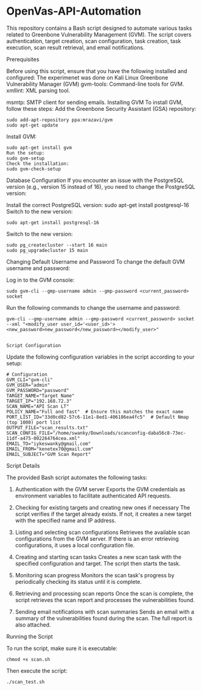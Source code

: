 # OpenVas-API-Automation
This repository contains a Bash script designed to automate various tasks related to Greenbone Vulnerability Management (GVM). The script covers authentication, target creation, scan configuration, task creation, task execution, scan result retrieval, and email notifications.

Prerequisites

Before using this script, ensure that you have the following installed and configured:
The experimenet was done on Kali Linux 
Greenbone Vulnerability Manager (GVM)
gvm-tools: Command-line tools for GVM.
xmllint: XML parsing tool.

msmtp: SMTP client for sending emails.
Installing GVM
To install GVM, follow these steps:
Add the Greenbone Security Assistant (GSA) repository:
```
sudo add-apt-repository ppa:mrazavi/gvm
sudo apt-get update
```
Install GVM:
```
sudo apt-get install gvm
Run the setup:
sudo gvm-setup
Check the installation:
sudo gvm-check-setup
```
Database Configuration
If you encounter an issue with the PostgreSQL version (e.g., version 15 instead of 16), you need to change the PostgreSQL version:

Install the correct PostgreSQL version:
sudo apt-get install postgresql-16
Switch to the new version:
```
sudo apt-get install postgresql-16
```
Switch to the new version:
```sudo pg_dropcluster --stop 15 main
sudo pg_createcluster --start 16 main
sudo pg_upgradecluster 15 main
```
Changing Default Username and Password
To change the default GVM username and password:

Log in to the GVM console:

```
sudo gvm-cli --gmp-username admin --gmp-password <current_password> socket

```
Run the following commands to change the username and password:
```
gvm-cli --gmp-username admin --gmp-password <current_password> socket --xml "<modify_user user_id='<user_id>'><new_password>new_password</new_password></modify_user>"


Script Configuration
```
Update the following configuration variables in the script according to your setup:
```
# Configuration
GVM_CLI="gvm-cli"
GVM_USER="admin"
GVM_PASSWORD="password"
TARGET_NAME="Target Name"
TARGET_IP="192.168.72.3"
SCAN_NAME="API Scan LT"
POLICY_NAME="Full and fast"  # Ensure this matches the exact name
PORT_LIST_ID="33d0cd82-57c6-11e1-8ed1-406186ea4fc5"  # Default Nmap (top 1000) port list
OUTPUT_FILE="scan_results.txt"
SCAN_CONFIG_FILE="/home/swanky/Downloads/scanconfig-daba56c8-73ec-11df-a475-002264764cea.xml"
EMAIL_TO="iykeswanky@gmail.com"
EMAIL_FROM="kenetex70@gmail.com"
EMAIL_SUBJECT="GVM Scan Report"

```

Script Details

The provided Bash script automates the following tasks:

1. Authentication with the GVM server
Exports the GVM credentials as environment variables to facilitate authenticated API requests.

2. Checking for existing targets and creating new ones if necessary
The script verifies if the target already exists. If not, it creates a new target with the specified name and IP address.

3. Listing and selecting scan configurations
Retrieves the available scan configurations from the GVM server. If there is an error retrieving configurations, it uses a local configuration file.

4. Creating and starting scan tasks
Creates a new scan task with the specified configuration and target. The script then starts the task.

5. Monitoring scan progress
Monitors the scan task's progress by periodically checking its status until it is complete.

6. Retrieving and processing scan reports
Once the scan is complete, the script retrieves the scan report and processes the vulnerabilities found.

7. Sending email notifications with scan summaries
Sends an email with a summary of the vulnerabilities found during the scan. The full report is also attached.

Running the Script

To run the script, make sure it is executable:
```
chmod +x scan.sh

```
Then execute the script:
```
./scan_test.sh

```

